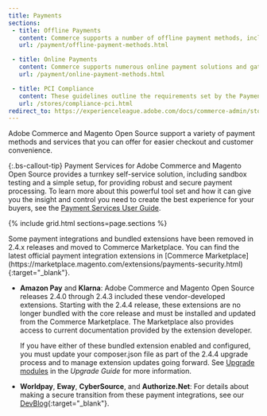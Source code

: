 ```yaml
---
title: Payments
sections:
 - title: Offline Payments
   content: Commerce supports a number of offline payment methods, including payment by check or money order, and cash on delivery (COD).
   url: /payment/offline-payment-methods.html

 - title: Online Payments
   content: Commerce supports numerous online payment solutions and gateways, including Braintree as a bundled vendor-developed extension.
   url: /payment/online-payment-methods.html

 - title: PCI Compliance
   content: These guidelines outline the requirements set by the Payment Card Industry (PCI) for businesses that accept payment by credit card over the Internet.
   url: /stores/compliance-pci.html
redirect_to: https://experienceleague.adobe.com/docs/commerce-admin/stores-sales/payments/payments.html
---
```


Adobe Commerce and Magento Open Source support a variety of payment methods and services that you can offer for easier checkout and customer convenience.

{:.bs-callout-tip}
Payment Services for Adobe Commerce and Magento Open Source provides a turnkey self-service solution, including sandbox testing and a simple setup, for providing robust and secure payment processing. To learn more about this powerful tool set and how it can give you the insight and control you need to create the best experience for your buyers, see the [Payment Services User Guide](https://experienceleague.adobe.com/docs/commerce-merchant-services/payment-services/guide-overview.html).

{% include grid.html sections=page.sections %}

<div class="bs-callout-info" markdown="1">
Some payment integrations and bundled extensions have been removed in 2.4.x releases and moved to Commerce Marketplace. You can find the latest official payment integration extensions in [Commerce Marketplace](https://marketplace.magento.com/extensions/payments-security.html){:target="_blank"}.

- **Amazon Pay** and **Klarna**: Adobe Commerce and Magento Open Source releases 2.4.0 through 2.4.3 included these vendor-developed extensions. Starting with the 2.4.4 release, these extensions are no longer bundled with the core release and must be installed and updated from the Commerce Marketplace. The Marketplace also provides access to current documentation provided by the extension developer.

   If you have either of these bundled extension enabled and configured, you must update your composer.json file as part of the 2.4.4 upgrade process and to manage extension updates going forward. See [Upgrade modules](https://experienceleague.adobe.com/docs/commerce-operations/upgrade-guide/modules/upgrade.html) in the _Upgrade Guide_ for more information.

- **Worldpay**, **Eway**, **CyberSource**, and **Authorize.Net**: For details about making a secure transition from these payment integrations, see our [DevBlog](https://community.magento.com/t5/Magento-DevBlog/Deprecation-of-Magento-core-payment-integrations/ba-p/426445){:target="_blank"}.

</div>
